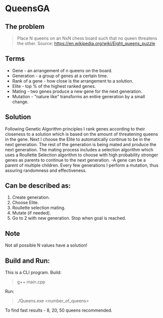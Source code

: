 # QueensGA

## The problem
> Place N queens on an NxN chess board such that no queen threatens the other.
> Source: https://en.wikipedia.org/wiki/Eight_queens_puzzle

## Terms
* Gene - an arrangement of n queens on the board.
* Generation - a group of genes at a certain time.
* Rank of a gene - how close is the arrangement to a solution.
* Elite - top % of the highest ranked genes.
* Mating - two genes produce a new gene for the next generation.
* Mutation - "nature like" transforms an entire generation by a small change.

## Solution
Following Genetic Algorithm principles I rank genes according to their closeness to a solution which is based on the amount of threatening queens in the gene.
Next I choose the Elite to automatically continue to be in the next generation.
The rest of the generation is being mated and produce the next generation.
The mating process includes a selection algorithm which uses a Roullette Selection algorithm to choose with high probability stronger genes as parents to continue to the next generation. -A gene can be a parent of multiple children.
Every few generations I perform a mutation, thus assuring randomness and effectiveness.

## Can be described as:
1. Create generation.
2. Choose Elite.
3. Roullette selection mating.
4. Mutate (if needed).
5. Go to 2 with new generation. Stop when goal is reached.

## Note
Not all possible N values have a solution!

## Build and Run:
This is a CLI program.
Build: 
> g++ main.cpp

Run:
> ./Queens.exe <number_of_queens>

To find fast results - 8, 20, 50 queens recommended.

